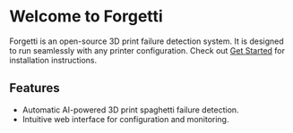 # Welcome to Forgetti

Forgetti is an open-source 3D print failure detection system. It is designed to run seamlessly with any printer configuration. Check out [Get Started](get_started.md) for installation instructions.

## Features

* Automatic AI-powered 3D print spaghetti failure detection.
* Intuitive web interface for configuration and monitoring.
